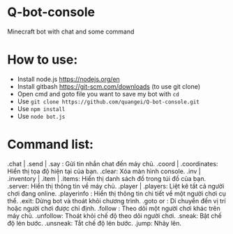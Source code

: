 # Q-bot-console
Minecraft bot with chat and some command

# How to use:
- Install node.js https://nodejs.org/en
- Install gitbash https://git-scm.com/downloads (to use git clone)
- Open cmd and goto file you want to save my bot with `cd`
- Use `git clone https://github.com/quangei/Q-bot-console.git`
- Use `npm install`
- Use `node bot.js`

# Command list:
.chat | .send | .say <message>: Gửi tin nhắn chat đến máy chủ.
.coord | .coordinates: Hiển thị tọa độ hiện tại của bạn.
.clear: Xóa màn hình console.
.inv | .inventory | .item | .items: Hiển thị danh sách đồ trong túi đồ của bạn.
.server: Hiển thị thông tin về máy chủ.
.player | .players: Liệt kê tất cả người chơi đang online.
.playerinfo <player>: Hiển thị thông tin chi tiết về một người chơi cụ thể.
.exit: Dừng bot và thoát khỏi chương trình.
.goto <x> <y> <z> or <player>: Di chuyển đến vị trí hoặc người chơi được chỉ định.
.follow <player>: Theo dõi một người chơi khác trên máy chủ.
.unfollow: Thoát khỏi chế độ theo dõi người chơi.
.sneak: Bật chế độ lén bước.
.unsneak: Tắt chế độ lén bước.
.jump: Nhảy lên.
